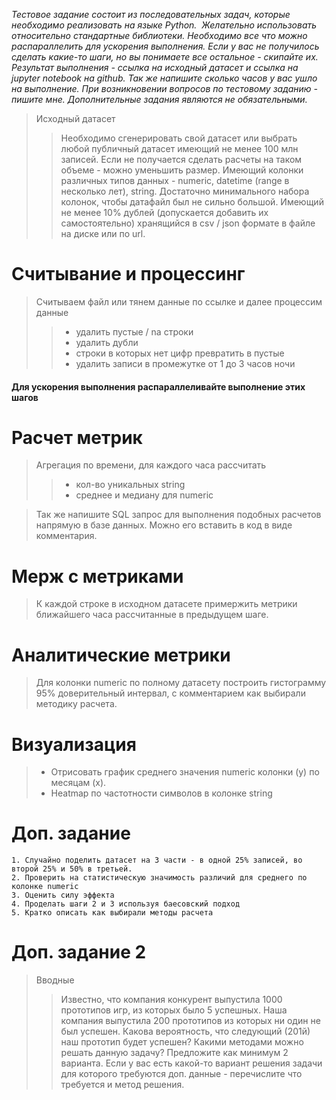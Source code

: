*Тестовое задание состоит из последовательных задач, которые необходимо реализовать на языке Python. 
Желательно использовать относительно стандартные библиотеки. Необходимо все что можно распараллелить для ускорения выполнения.
Если у вас не получилось сделать какие-то шаги, но вы понимаете все остальное - скипайте их.
Результат выполнения - ссылка на исходный датасет и ссылка на jupyter notebook на github. Так же напишите сколько часов у вас ушло на выполнение.
При возникновении вопросов по тестовому заданию - пишите мне.
Дополнительные задания являются не обязательными.*

> Исходный датасет
>>  Необходимо сгенерировать свой датасет или выбрать любой публичный датасет имеющий не менее 100 млн записей. 
    Если не получается сделать расчеты на таком объеме - можно уменьшить размер.
    Имеющий колонки различных типов данных - numeric, datetime (range в несколько лет), string.
    Достаточно минимального набора колонок, чтобы датафайл был не сильно большой.
    Имеющий не менее 10% дублей (допускается добавить их самостоятельно) хранящийся в csv / json формате 
    в файле на диске или по url.

# Считывание и процессинг

> Считываем файл или тянем данные по ссылке и далее процессим данные
>> - удалить пустые / na строки
>> - удалить дубли
>> - строки в которых нет цифр превратить в пустые 
>> - удалить записи в промежутке от 1 до 3 часов ночи
   
#### Для ускорения выполнения распараллеливайте выполнение этих шагов

# Расчет метрик

> Агрегация по времени, для каждого часа рассчитать
>> - кол-во уникальных string
>> - среднее и медиану для numeric

> Так же напишите SQL запрос для выполнения подобных расчетов напрямую в базе данных. 
> Можно его вставить в код в виде комментария.

# Мерж с метриками
> К каждой строке в исходном датасете примержить метрики ближайшего часа рассчитанные в предыдущем шаге.

# Аналитические метрики

> Для колонки numeric по полному датасету построить гистограмму 95% доверительный интервал, с комментарием как выбирали методику расчета.

# Визуализация
> - Отрисовать график среднего значения numeric колонки (y) по месяцам (x).
> - Heatmap по частотности символов в колонке string

# Доп. задание
    1. Случайно поделить датасет на 3 части - в одной 25% записей, во второй 25% и 50% в третьей.
    2. Проверить на статистическую значимость различий для среднего по колонке numeric
    3. Оценить силу эффекта
    4. Проделать шаги 2 и 3 используя баесовский подход
    5. Кратко описать как выбирали методы расчета

# Доп. задание 2

> Вводные
>>  Известно, что компания конкурент выпустила 1000 прототипов игр, из которых было 5 успешных.
    Наша компания выпустила 200 прототипов из которых ни один не был успешен.
    Какова вероятность, что следующий (201й) наш прототип будет успешен? 
    Какими методами можно решать данную задачу? 
    Предложите как минимум 2 варианта. Если у вас есть какой-то вариант решения задачи для которого требуются 
    доп. данные - перечислите что требуется и метод решения.
